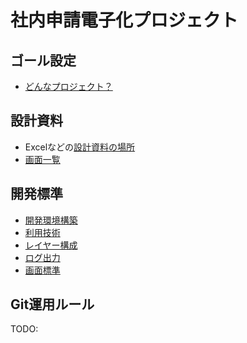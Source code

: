 # 社内申請電子化プロジェクト

## ゴール設定

- [どんなプロジェクト？](docs/001_どんなプロジェクト.md)

## 設計資料

- Excelなどの[設計資料の場所](docs/設計資料)
- [画面一覧](docs/01_画面/010_画面一覧.md)

## 開発標準

- [開発環境構築](docs/010_開発環境構築.md)
- [利用技術](docs/011_利用技術.md)
- [レイヤー構成](docs/012_レイヤー構成.md)
- [ログ出力](docs/013_ログ出力.md)
- [画面標準](docs/019_画面標準.md)

## Git運用ルール

TODO:
